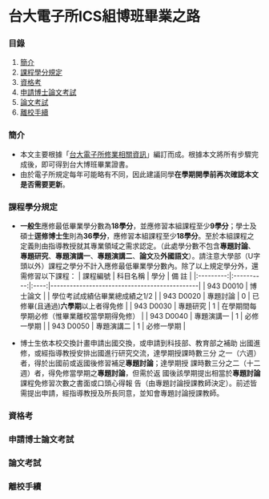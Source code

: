 # 台大電子所ICS組博班畢業之路

### 目錄
1. [簡介](#簡介)
1. [課程學分規定](#課程學分規定)
1. [資格考](#資格考)
1. [申請博士論文考試](#申請博士論文考試)
1. [論文考試](#論文考試)
1. [離校手續](#離校手續)

### 簡介
* 本文主要根據「[台大電子所修業相關資訊](http://www.giee.ntu.edu.tw/portal/student_lect.php)」編訂而成。根據本文將所有步驟完成後，即可得到台大博班畢業證書。
* 由於電子所規定每年可能略有不同，因此建議同學**在學期開學前再次確認本文是否需要更新**。

### 課程學分規定
* **一般生**應修最低畢業學分數為**18學分**，並應修習本組課程至少**9學分**；學士及碩士**逕修博士生**則為**36學分**，應修習本組課程至少**18學分**。至於本組課程之定義則由指導教授就其專業領域之需求認定。（此處學分數不包含**專題討論**、**專題研究**、**專題演講一**、**專題演講二**、**論文**及**外國語文**）。請注意大學部（U字頭以外）課程之學分不計入應修最低畢業學分數內。除了以上規定學分外，還需修習以下課程：
| 課程編號  |  科目名稱  | 學分 |                    備  註                    |
|:---------:|:----------:|:----:|----------------------------------------------|
| 943 D0010 |  博士論文  |      | 學位考試成績佔畢業總成績之1/2                |
| 943 D0020 |  專題討論  |   0  | 已修畢(且通過)**六學期**以上者得免修         |
| 943 D0030 |  專題研究  |   1  | 在學期間每學期必修（惟畢業離校當學期得免修） |
| 943 D0040 | 專題演講一 |   1  | 必修一學期                                   |
| 943 D0050 | 專題演講二 |   1  | 必修一學期                                   |

* 博士生依本校交換計畫申請出國交換，或申請到科技部、教育部之補助 出國進修，或經指導教授安排出國進行研究交流，達學期授課時數三分 之一（六週）者，得於出國前或返國後修習補足**專題討論**；達學期授 課時數三分之二（十二週）者，得免修當學期之**專題討論**，但需於返 國後該學期提出相當於**專題討論**課程免修習次數之書面或口頭心得報 告（由專題討論授課教師決定）。前述皆需提出申請，經指導教授及所長同意，並知會專題討論授課教師。

### 資格考


### 申請博士論文考試


### 論文考試


### 離校手續


